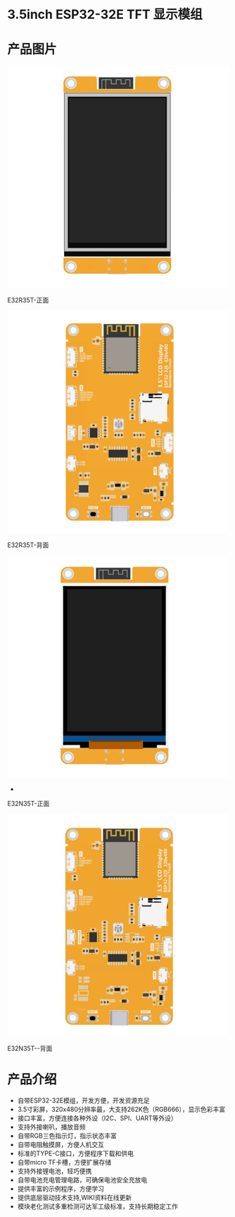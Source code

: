 # 3.5inch ESP32-32E TFT 显示模组

# 产品图片


![IMG_256](media/221ae554eb7a87393da7ecfa1ea0937d.png)


E32R35T-正面



![IMG_257](media/774a32dd523570091af1e6f9e3420cb6.png)



E32R35T-背面



![IMG_258](media/2dd1594db3ecdd40e3791caafa845464.png)

-   

E32N35T-正面



![IMG_259](media/909730bf1f42498e8238cc2849274a04.png)



E32N35T--背面



# 产品介绍

-   自带ESP32-32E模组，开发方便，开发资源充足
-   3.5寸彩屏，320x480分辨率最，大支持262K色（RGB666），显示色彩丰富
-   接口丰富，方便连接各种外设（I2C、SPI、UART等外设）
-   支持外接喇叭，播放音频
-   自带RGB三色指示灯，指示状态丰富
-   自带电阻触摸屏，方便人机交互
-   标准的TYPE-C接口，方便程序下载和供电
-   自带micro TF卡槽，方便扩展存储
-   支持外接锂电池，轻巧便携
-   自带电池充电管理电路，可确保电池安全充放电
-   提供丰富的示例程序，方便学习
-   提供底层驱动技术支持,WIKI资料在线更新
-   模块老化测试多重检测可达军工级标准，支持长期稳定工作

